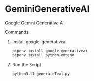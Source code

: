# GeminiGenerativeAI

Google Gemini Generative AI

Commands

1. Install google-generativeai

   ```sh
   pipenv install google-generativeai
   pipenv install python-dotenv
   ```

2. Run the Script
   ```sh
   python3.11 generateText.py
   ```
